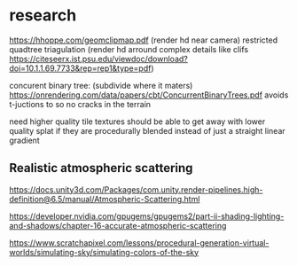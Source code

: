 # research
https://hhoppe.com/geomclipmap.pdf
(render hd near camera)
restricted quadtree triagulation
(render hd arround complex details like clifs
https://citeseerx.ist.psu.edu/viewdoc/download?doi=10.1.1.69.7733&rep=rep1&type=pdf)

concurent binary tree:
(subdivide where it maters)
https://onrendering.com/data/papers/cbt/ConcurrentBinaryTrees.pdf
avoids t-juctions to so no cracks in the terrain


need higher quality tile textures
should be able to get away with lower quality splat if they are procedurally blended instead of just a straight linear gradient

## Realistic atmospheric scattering
https://docs.unity3d.com/Packages/com.unity.render-pipelines.high-definition@6.5/manual/Atmospheric-Scattering.html

https://developer.nvidia.com/gpugems/gpugems2/part-ii-shading-lighting-and-shadows/chapter-16-accurate-atmospheric-scattering

https://www.scratchapixel.com/lessons/procedural-generation-virtual-worlds/simulating-sky/simulating-colors-of-the-sky